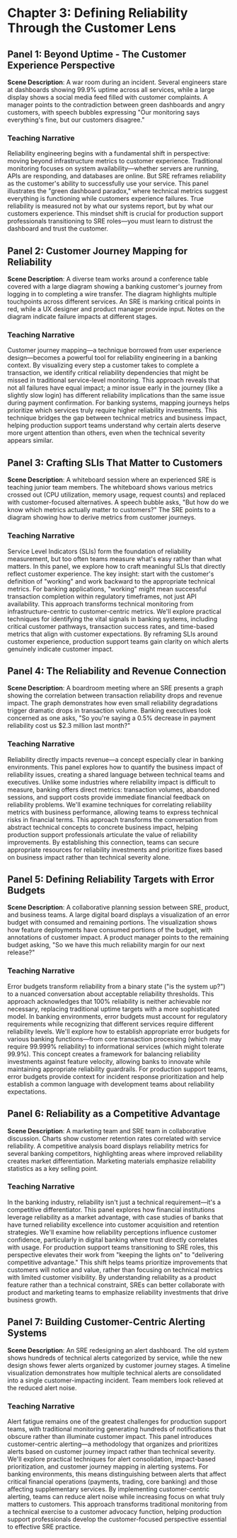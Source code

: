 # Chapter 3: Defining Reliability Through the Customer Lens

## Panel 1: Beyond Uptime - The Customer Experience Perspective
**Scene Description**: A war room during an incident. Several engineers stare at dashboards showing 99.9% uptime across all services, while a large display shows a social media feed filled with customer complaints. A manager points to the contradiction between green dashboards and angry customers, with speech bubbles expressing "Our monitoring says everything's fine, but our customers disagree."

### Teaching Narrative
Reliability engineering begins with a fundamental shift in perspective: moving beyond infrastructure metrics to customer experience. Traditional monitoring focuses on system availability—whether servers are running, APIs are responding, and databases are online. But SRE reframes reliability as the customer's ability to successfully use your service. This panel illustrates the "green dashboard paradox," where technical metrics suggest everything is functioning while customers experience failures. True reliability is measured not by what our systems report, but by what our customers experience. This mindset shift is crucial for production support professionals transitioning to SRE roles—you must learn to distrust the dashboard and trust the customer.

## Panel 2: Customer Journey Mapping for Reliability
**Scene Description**: A diverse team works around a conference table covered with a large diagram showing a banking customer's journey from logging in to completing a wire transfer. The diagram highlights multiple touchpoints across different services. An SRE is marking critical points in red, while a UX designer and product manager provide input. Notes on the diagram indicate failure impacts at different stages.

### Teaching Narrative
Customer journey mapping—a technique borrowed from user experience design—becomes a powerful tool for reliability engineering in a banking context. By visualizing every step a customer takes to complete a transaction, we identify critical reliability dependencies that might be missed in traditional service-level monitoring. This approach reveals that not all failures have equal impact; a minor issue early in the journey (like a slightly slow login) has different reliability implications than the same issue during payment confirmation. For banking systems, mapping journeys helps prioritize which services truly require higher reliability investments. This technique bridges the gap between technical metrics and business impact, helping production support teams understand why certain alerts deserve more urgent attention than others, even when the technical severity appears similar.

## Panel 3: Crafting SLIs That Matter to Customers
**Scene Description**: A whiteboard session where an experienced SRE is teaching junior team members. The whiteboard shows various metrics crossed out (CPU utilization, memory usage, request counts) and replaced with customer-focused alternatives. A speech bubble asks, "But how do we know which metrics actually matter to customers?" The SRE points to a diagram showing how to derive metrics from customer journeys.

### Teaching Narrative
Service Level Indicators (SLIs) form the foundation of reliability measurement, but too often teams measure what's easy rather than what matters. In this panel, we explore how to craft meaningful SLIs that directly reflect customer experience. The key insight: start with the customer's definition of "working" and work backward to the appropriate technical metrics. For banking applications, "working" might mean successful transaction completion within regulatory timeframes, not just API availability. This approach transforms technical monitoring from infrastructure-centric to customer-centric metrics. We'll explore practical techniques for identifying the vital signals in banking systems, including critical customer pathways, transaction success rates, and time-based metrics that align with customer expectations. By reframing SLIs around customer experience, production support teams gain clarity on which alerts genuinely indicate customer impact.

## Panel 4: The Reliability and Revenue Connection
**Scene Description**: A boardroom meeting where an SRE presents a graph showing the correlation between transaction reliability drops and revenue impact. The graph demonstrates how even small reliability degradations trigger dramatic drops in transaction volume. Banking executives look concerned as one asks, "So you're saying a 0.5% decrease in payment reliability cost us $2.3 million last month?"

### Teaching Narrative
Reliability directly impacts revenue—a concept especially clear in banking environments. This panel explores how to quantify the business impact of reliability issues, creating a shared language between technical teams and executives. Unlike some industries where reliability impact is difficult to measure, banking offers direct metrics: transaction volumes, abandoned sessions, and support costs provide immediate financial feedback on reliability problems. We'll examine techniques for correlating reliability metrics with business performance, allowing teams to express technical risks in financial terms. This approach transforms the conversation from abstract technical concepts to concrete business impact, helping production support professionals articulate the value of reliability improvements. By establishing this connection, teams can secure appropriate resources for reliability investments and prioritize fixes based on business impact rather than technical severity alone.

## Panel 5: Defining Reliability Targets with Error Budgets
**Scene Description**: A collaborative planning session between SRE, product, and business teams. A large digital board displays a visualization of an error budget with consumed and remaining portions. The visualization shows how feature deployments have consumed portions of the budget, with annotations of customer impact. A product manager points to the remaining budget asking, "So we have this much reliability margin for our next release?"

### Teaching Narrative
Error budgets transform reliability from a binary state ("is the system up?") to a nuanced conversation about acceptable reliability thresholds. This approach acknowledges that 100% reliability is neither achievable nor necessary, replacing traditional uptime targets with a more sophisticated model. In banking environments, error budgets must account for regulatory requirements while recognizing that different services require different reliability levels. We'll explore how to establish appropriate error budgets for various banking functions—from core transaction processing (which may require 99.999% reliability) to informational services (which might tolerate 99.9%). This concept creates a framework for balancing reliability investments against feature velocity, allowing banks to innovate while maintaining appropriate reliability guardrails. For production support teams, error budgets provide context for incident response prioritization and help establish a common language with development teams about reliability expectations.

## Panel 6: Reliability as a Competitive Advantage
**Scene Description**: A marketing team and SRE team in collaborative discussion. Charts show customer retention rates correlated with service reliability. A competitive analysis board displays reliability metrics for several banking competitors, highlighting areas where improved reliability creates market differentiation. Marketing materials emphasize reliability statistics as a key selling point.

### Teaching Narrative
In the banking industry, reliability isn't just a technical requirement—it's a competitive differentiator. This panel explores how financial institutions leverage reliability as a market advantage, with case studies of banks that have turned reliability excellence into customer acquisition and retention strategies. We'll examine how reliability perceptions influence customer confidence, particularly in digital banking where trust directly correlates with usage. For production support teams transitioning to SRE roles, this perspective elevates their work from "keeping the lights on" to "delivering competitive advantage." This shift helps teams prioritize improvements that customers will notice and value, rather than focusing on technical metrics with limited customer visibility. By understanding reliability as a product feature rather than a technical constraint, SREs can better collaborate with product and marketing teams to emphasize reliability investments that drive business growth.

## Panel 7: Building Customer-Centric Alerting Systems
**Scene Description**: An SRE redesigning an alert dashboard. The old system shows hundreds of technical alerts categorized by service, while the new design shows fewer alerts organized by customer journey stages. A timeline visualization demonstrates how multiple technical alerts are consolidated into a single customer-impacting incident. Team members look relieved at the reduced alert noise.

### Teaching Narrative
Alert fatigue remains one of the greatest challenges for production support teams, with traditional monitoring generating hundreds of notifications that obscure rather than illuminate customer impact. This panel introduces customer-centric alerting—a methodology that organizes and prioritizes alerts based on customer journey impact rather than technical severity. We'll explore practical techniques for alert consolidation, impact-based prioritization, and customer journey mapping in alerting systems. For banking environments, this means distinguishing between alerts that affect critical financial operations (payments, trading, core banking) and those affecting supplementary services. By implementing customer-centric alerting, teams can reduce alert noise while increasing focus on what truly matters to customers. This approach transforms traditional monitoring from a technical exercise to a customer advocacy function, helping production support professionals develop the customer-focused perspective essential to effective SRE practice.
